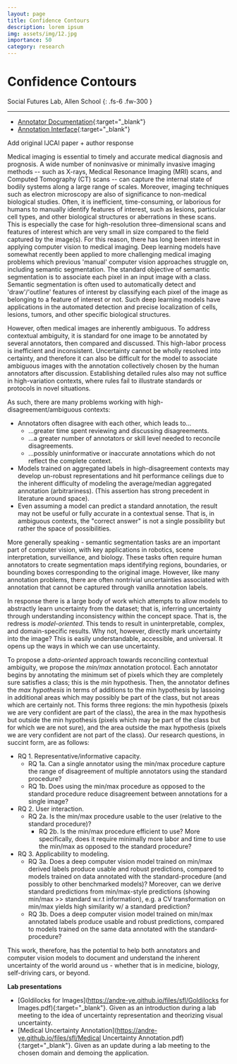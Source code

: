 ```yaml
---
layout: page
title: Confidence Contours
description: lorem ipsum
img: assets/img/12.jpg
importance: 50
category: research
---
```


# Confidence Contours

Social Futures Lab, Allen School
{: .fs-6 .fw-300 }

---

- [Annotator Documentation](https://andre-ye.github.io/muadocs/){:target="_blank"}
- [Annotation Interface](https://mua.cs.washington.edu/){:target="_blank"}


Add original IJCAI paper + author response

Medical imaging is essential to timely and accurate medical diagnosis and prognosis. A wide number of noninvasive or minimally invasive imaging methods -- such as X-rays, Medical Resonance Imaging (MRI) scans, and Computed Tomography (CT) scans -- can capture the internal state of bodily systems along a large range of scales. Moreover, imaging techniques such as electron microscopy are also of significance to non-medical biological studies. Often, it is inefficient, time-consuming, or laborious for humans to manually identify features of interest, such as lesions, particular cell types, and other biological structures or aberrations in these scans. This is especially the case for high-resolution three-dimensional scans and features of interest which are very small in size compared to the field captured by the image(s). For this reason, there has long been interest in applying computer vision to medical imaging. Deep learning models have somewhat recently been applied to more challenging medical imaging problems which previous 'manual' computer vision approaches struggle on, including semantic segmentation. The standard objective of semantic segmentation is to associate each pixel in an input image with a class. Semantic segmentation is often used to automatically detect and 'draw'/'outline' features of interest by classifying each pixel of the image as belonging to a feature of interest or not. Such deep learning models have applications in the automated detection and precise localization of cells, lesions, tumors, and other specific biological structures.

However, often medical images are inherently ambiguous. To address contextual ambiguity, it is standard for one image to be annotated by several annotators, then compared and discussed. This high-labor process is inefficient and inconsistent. Uncertainty cannot be wholly resolved into certainty, and therefore it can also be difficult for the model to associate ambiguous images with the annotation collectively chosen by the human annotators after discussion. Establishing detailed rules also may not suffice in high-variation contexts, where rules fail to illustrate standards or protocols in novel situations. 

As such, there are many problems working with high-disagreement/ambiguous contexts:
- Annotators often disagree with each other, which leads to…
  - ...greater time spent reviewing and discussing disagreements.
  - ...a greater number of annotators or skill level needed to reconcile disagreements.
  - ...possibly uninformative or inaccurate annotations which do not reflect the complete context.
- Models trained on aggregated labels in high-disagreement contexts may develop un-robust representations and hit performance ceilings due to the inherent difficulty of modeling the average/median aggregated annotation (arbitrariness). (This assertion has strong precedent in literature around space).
- Even assuming a model can predict a standard annotation, the result may not be useful or fully accurate in a contextual sense. That is, in ambiguous contexts, the "correct answer" is not a single possibility but rather the space of possibilities.

More generally speaking - semantic segmentation tasks are an important part of computer vision, with key applications in robotics, scene interpretation, surveillance, and biology. These tasks often require human annotators to create segmentation maps identifying regions, boundaries, or bounding boxes corresponding to the original image. However, like many annotation problems, there are often nontrivial uncertainties associated with annotation that cannot be captured through vanilla annotation labels.

In response there is a large body of work which attempts to allow models to abstractly learn uncertainty from the dataset; that is, inferring uncertainty through understanding inconsistency within the concept space. That is, the redress is _model-oriented_. This tends to result in uninterpretable, complex, and domain-specific results. Why not, however, directly mark uncertainty into the image? This is easily understandable, accessible, and universal. It opens up the ways in which we can use uncertainty.

To propose a _data-oriented_ approach towards reconciling contextual ambiguity, we propose the _min/max_ annotation protocol. Each annotator begins by annotating the minimum set of pixels which they are completely sure satisfies a class; this is the _min_ hypothesis. Then, the annotator defines the _max hypothesis_ in terms of additions to the min hypothesis by lassoing in additional areas which may possibly be part of the class, but not areas which are certainly not. This forms three regions: the min hypothesis (pixels we are very confident are part of the class), the area in the max hypothesis but outside the min hypothesis (pixels which may be part of the class but for which we are not sure), and the area outside the max hypothesis (pixels we are very confident are not part of the class). Our research questions, in succint form, are as follows:

- RQ 1. Representative/informative capacity.
  - RQ 1a. Can a single annotator using the min/max procedure capture the range of disagreement of multiple annotators using the standard procedure?
  - RQ 1b. Does using the min/max procedure as opposed to the standard procedure reduce disagreement between annotations for a single image?
- RQ 2. User interaction.
  - RQ 2a. Is the min/max procedure usable to the user (relative to the standard procedure)?
	- RQ 2b. Is the min/max procedure efficient to use? More specifically, does it require minimally more labor and time to use the min/max as opposed to the standard procedure?
- RQ 3. Applicability to modeling.
  - RQ 3a. Does a deep computer vision model trained on min/max derived labels produce usable and robust predictions, compared to models trained on data annotated with the standard-procedure (and possibly to other benchmarked models)? Moreover, can we derive standard predictions from min/max-style predictions (showing min/max >> standard w.r.t information), e.g. a CV transformation on min/max yields high similarity w/ a standard prediction?
  - RQ 3b. Does a deep computer vision model trained on min/max annotated labels produce usable and robust predictions, compared to models trained on the same data annotated with the standard-procedure?

This work, therefore, has the potential to help both annotators and computer vision models to document and understand the inherent uncertainty of the world around us - whether that is in medicine, biology, self-driving cars, or beyond.

**Lab presentations**
- [Goldilocks for Images](https://andre-ye.github.io/files/sfl/Goldilocks for Images.pdf){:target="_blank"}. Given as an introduction during a lab meeting to the idea of uncertainty representation and theorizing visual uncertainty.
- [Medical Uncertainty Annotation](https://andre-ye.github.io/files/sfl/Medical Uncertainty Annotation.pdf){:target="_blank"}. Given as an update during a lab meeting to the chosen domain and demoing the application.
